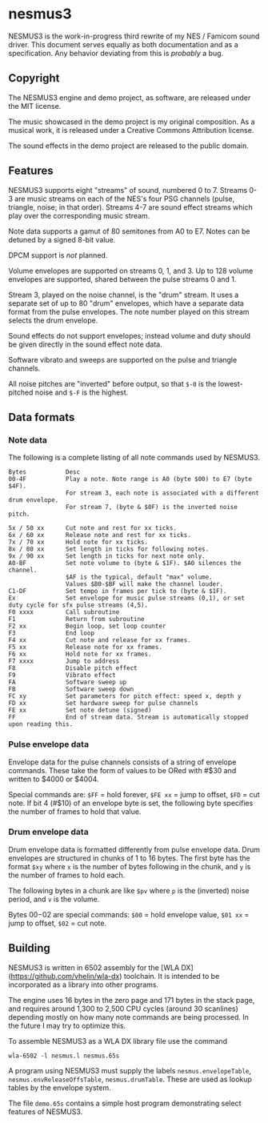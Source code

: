 # nesmus3
NESMUS3 is the work-in-progress third rewrite of my NES / Famicom sound driver. This document serves equally as both documentation and as a specification. Any behavior deviating from this is *probably* a bug.

## Copyright

The NESMUS3 engine and demo project, as software, are released under the MIT license.

The music showcased in the demo project is my original composition. As a musical work, it is released under a Creative Commons Attribution license.

The sound effects in the demo project are released to the public domain.

## Features
NESMUS3 supports eight "streams" of sound, numbered 0 to 7. Streams 0-3 are music streams on each of the NES's four PSG channels (pulse, triangle, noise; in that order). Streams 4-7 are sound effect streams which play over the corresponding music stream.

Note data supports a gamut of 80 semitones from A0 to E7. Notes can be detuned by a signed 8-bit value.

DPCM support is *not* planned.

Volume envelopes are supported on streams 0, 1, and 3. Up to 128 volume envelopes are supported, shared between the pulse streams 0 and 1.

Stream 3, played on the noise channel, is the "drum" stream. It uses a separate set of up to 80 "drum" envelopes, which have a separate data format from the pulse envelopes. The note number played on this stream selects the drum envelope.

Sound effects do not support envelopes; instead volume and duty should be given directly in the sound effect note data.

Software vibrato and sweeps are supported on the pulse and triangle channels.

All noise pitches are "inverted" before output, so that `$-0` is the lowest-pitched noise and `$-F` is the highest.

## Data formats

### Note data
The following is a complete listing of all note commands used by NESMUS3.

    Bytes           Desc
    00-4F           Play a note. Note range is A0 (byte $00) to E7 (byte $4F).
                    For stream 3, each note is associated with a different drum envelope.
                    For stream 7, (byte & $0F) is the inverted noise pitch. 
                    
    5x / 50 xx      Cut note and rest for xx ticks.
    6x / 60 xx      Release note and rest for xx ticks.
    7x / 70 xx      Hold note for xx ticks.
    8x / 80 xx      Set length in ticks for following notes.
    9x / 90 xx      Set length in ticks for next note only.
    A0-BF           Set note volume to (byte & $1F). $A0 silences the channel.
                    $AF is the typical, default "max" volume.
                    Values $B0-$BF will make the channel louder.
    C1-DF           Set tempo in frames per tick to (byte & $1F).
    Ex              Set envelope for music pulse streams (0,1), or set duty cycle for sfx pulse streams (4,5).
    F0 xxxx         Call subroutine
    F1              Return from subroutine
    F2 xx           Begin loop, set loop counter
    F3              End loop
    F4 xx           Cut note and release for xx frames.
    F5 xx           Release note for xx frames.
    F6 xx           Hold note for xx frames.
    F7 xxxx         Jump to address
    F8              Disable pitch effect
    F9              Vibrato effect
    FA              Software sweep up
    FB              Software sweep down
    FC xy           Set parameters for pitch effect: speed x, depth y
    FD xx           Set hardware sweep for pulse channels
    FE xx           Set note detune (signed)
    FF              End of stream data. Stream is automatically stopped upon reading this.
    
### Pulse envelope data
Envelope data for the pulse channels consists of a string of envelope commands.
These take the form of values to be ORed with #$30 and written to $4000 or $4004. 

Special commands are: `$FF` = hold forever, `$FE xx` = jump to offset, `$FD` = cut note.
If bit 4 (#$10) of an envelope byte is set, the following byte specifies the number of frames to hold that value.

### Drum envelope data
Drum envelope data is formatted differently from pulse envelope data. Drum envelopes are structured in chunks of 1 to 16 bytes. The first byte has the format `$xy` where `x` is the number of bytes following in the chunk, and `y` is the number of frames to hold each.

The following bytes in a chunk are like `$pv` where `p` is the (inverted) noise period, and `v` is the volume.

Bytes $00-$02 are special commands: `$00` = hold envelope value, `$01 xx` = jump to offset, `$02` = cut note.

## Building
NESMUS3 is written in 6502 assembly for the [WLA DX] (https://github.com/vhelin/wla-dx) toolchain. It is intended to be incorporated as a library into other programs.

The engine uses 16 bytes in the zero page and 171 bytes in the stack page, and requires around 1,300 to 2,500 CPU cycles (around 30 scanlines) depending mostly on how many note commands are being processed. In the future I may try to optimize this.

To assemble NESMUS3 as a WLA DX library file use the command

    wla-6502 -l nesmus.l nesmus.65s

A program using NESMUS3 must supply the labels `nesmus.envelopeTable`, `nesmus.envReleaseOffsTable`, `nesmus.drumTable`. These are used as lookup tables by the envelope system.

The file `demo.65s` contains a simple host program demonstrating select features of NESMUS3.
